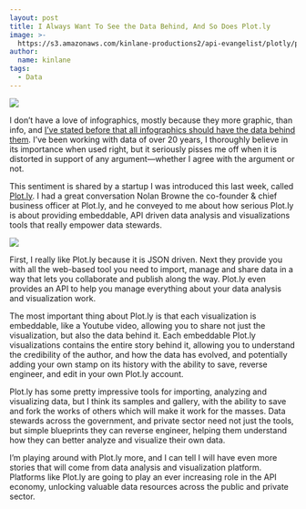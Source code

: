 ```yaml
---
layout: post
title: I Always Want To See the Data Behind, And So Does Plot.ly
image: >-
  https://s3.amazonaws.com/kinlane-productions2/api-evangelist/plotly/plotly-logo.png
author:
  name: kinlane
tags:
  - Data
---
```

[![](https://s3.amazonaws.com/kinlane-productions2/api-evangelist/plotly/plotly-logo.png)](https://plot.ly/)

I don’t have a love of infographics, mostly because they more graphic, than info, and [I’ve stated before that all infographics should have the data behind them](http://kinlane.com/2013/01/17/2013-is-year-the-infographic-comes-out-of-closet/). I’ve been working with data of over 20 years, I thoroughly believe in its importance when used right, but it seriously pisses me off when it is distorted in support of any argument—whether I agree with the argument or not.

This sentiment is shared by a startup I was introduced this last week, called [Plot.ly](https://plot.ly/). I had a great conversation Nolan Browne the co-founder & chief business officer at Plot.ly, and he conveyed to me about how serious Plot.ly is about providing embeddable, API driven data analysis and visualizations tools that really empower data stewards.

[![](https://s3.amazonaws.com/kinlane-productions2/api-evangelist/plotly/plotly-visualizations.png)](https://plot.ly/)

First, I really like Plot.ly because it is JSON driven. Next they provide you with all the web-based tool you need to import, manage and share data in a way that lets you collaborate and publish along the way. Plot.ly even provides an API to help you manage everything about your data analysis and visualization work.

The most important thing about Plot.ly is that each visualization is embeddable, like a Youtube video, allowing you to share not just the visualization, but also the data behind it. Each embeddable Plot.ly visualizations contains the entire story behind it, allowing you to understand the credibility of the author, and how the data has evolved, and potentially adding your own stamp on its history with the ability to save, reverse engineer, and edit in your own Plot.ly account.

Plot.ly has some pretty impressive tools for importing, analyzing and visualizing data, but I think its samples and gallery, with the ability to save and fork the works of others which will make it work for the masses. Data stewards across the government, and private sector need not just the tools, but simple blueprints they can reverse engineer, helping them understand how they can better analyze and visualize their own data.

I’m playing around with Plot.ly more, and I can tell I will have even more stories that will come from data analysis and visualization platform. Platforms like Plot.ly are going to play an ever increasing role in the API economy, unlocking valuable data resources across the public and private sector.